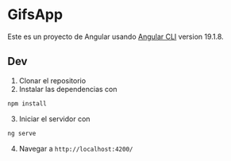 # GifsApp

Este es un proyecto de Angular usando [Angular CLI](https://github.com/angular/angular-cli) version 19.1.8.

## Dev

1. Clonar el repositorio
2. Instalar las dependencias con

```bash
npm install
```

3. Iniciar el servidor con

```bash
ng serve
```

4. Navegar a `http://localhost:4200/`
